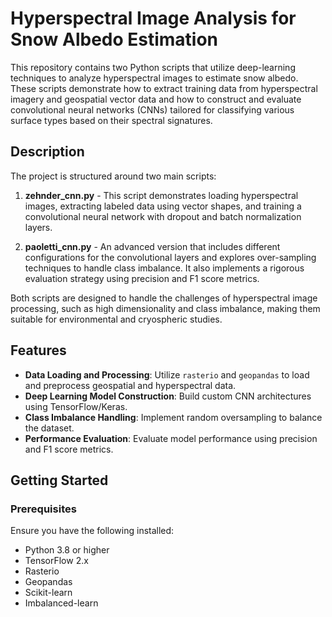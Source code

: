 # Hyperspectral Image Analysis for Snow Albedo Estimation

This repository contains two Python scripts that utilize deep-learning techniques to analyze hyperspectral images to estimate snow albedo. These scripts demonstrate how to extract training data from hyperspectral imagery and geospatial vector data and how to construct and evaluate convolutional neural networks (CNNs) tailored for classifying various surface types based on their spectral signatures.

## Description

The project is structured around two main scripts:

1. **zehnder_cnn.py** - This script demonstrates loading hyperspectral images, extracting labeled data using vector shapes, and training a convolutional neural network with dropout and batch normalization layers.

2. **paoletti_cnn.py** - An advanced version that includes different configurations for the convolutional layers and explores over-sampling techniques to handle class imbalance. It also implements a rigorous evaluation strategy using precision and F1 score metrics.

Both scripts are designed to handle the challenges of hyperspectral image processing, such as high dimensionality and class imbalance, making them suitable for environmental and cryospheric studies.

## Features

- **Data Loading and Processing**: Utilize `rasterio` and `geopandas` to load and preprocess geospatial and hyperspectral data.
- **Deep Learning Model Construction**: Build custom CNN architectures using TensorFlow/Keras.
- **Class Imbalance Handling**: Implement random oversampling to balance the dataset.
- **Performance Evaluation**: Evaluate model performance using precision and F1 score metrics.

## Getting Started

### Prerequisites

Ensure you have the following installed:
- Python 3.8 or higher
- TensorFlow 2.x
- Rasterio
- Geopandas
- Scikit-learn
- Imbalanced-learn


